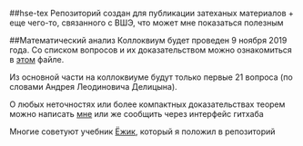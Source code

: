 ##hse-tex
Репозиторий создан для публикации затеханых материалов + еще чего-то, связанного с ВШЭ, что может мне показаться полезным

##Математический анализ
Коллоквиум будет проведен 9 ноября 2019 года. Со списком вопросов и их доказательством можно ознакомиться в [этом](mathematical_analysis/mathematical_analysis.pdf) файле.

Из основной части на коллоквиуме будут только первые 21 вопроса (по словами Андрея Леодиновича Делицына).

О любых неточностях или более компактных доказательствах теорем можно написать [мне](https://teleg.run/lodthe) или же сообщить через интерфейс гитхаба

Многие советуют учебник [Ёжик](mathematical_analysis/Matan_Ezhik.pdf), который я положил в репозиторий